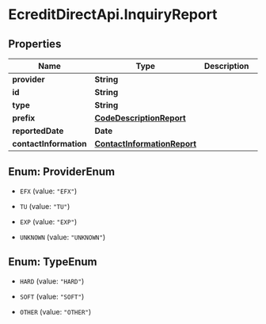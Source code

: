 # EcreditDirectApi.InquiryReport

## Properties

Name | Type | Description | Notes
------------ | ------------- | ------------- | -------------
**provider** | **String** |  | [optional] 
**id** | **String** |  | [optional] 
**type** | **String** |  | [optional] 
**prefix** | [**CodeDescriptionReport**](CodeDescriptionReport.md) |  | [optional] 
**reportedDate** | **Date** |  | [optional] 
**contactInformation** | [**ContactInformationReport**](ContactInformationReport.md) |  | [optional] 



## Enum: ProviderEnum


* `EFX` (value: `"EFX"`)

* `TU` (value: `"TU"`)

* `EXP` (value: `"EXP"`)

* `UNKNOWN` (value: `"UNKNOWN"`)





## Enum: TypeEnum


* `HARD` (value: `"HARD"`)

* `SOFT` (value: `"SOFT"`)

* `OTHER` (value: `"OTHER"`)




